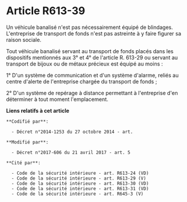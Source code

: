 # Article R613-39

Un véhicule banalisé n'est pas nécessairement équipé de blindages. L'entreprise de transport de fonds n'est pas astreinte à y
faire figurer sa raison sociale. 

Tout véhicule banalisé servant au transport de fonds placés dans les dispositifs mentionnés aux 3° et 4° de l'article R.
613-29 ou servant au transport de bijoux ou de métaux précieux est équipé au moins : 

1° D'un système de communication et d'un système d'alarme, reliés au centre d'alerte de l'entreprise chargée du transport de
fonds ; 

2° D'un système de repérage à distance permettant à l'entreprise d'en déterminer à tout moment l'emplacement.

**Liens relatifs à cet article**

	**Codifié par**:

	  - Décret n°2014-1253 du 27 octobre 2014 - art.

	**Modifié par**:

	  - Décret n°2017-606 du 21 avril 2017 - art. 5

	**Cité par**:

	  - Code de la sécurité intérieure - art. R613-24 (VD)
	  - Code de la sécurité intérieure - art. R613-29 (V)
	  - Code de la sécurité intérieure - art. R613-30 (VD)
	  - Code de la sécurité intérieure - art. R613-31 (VD)
	  - Code de la sécurité intérieure - art. R645-3 (V)
